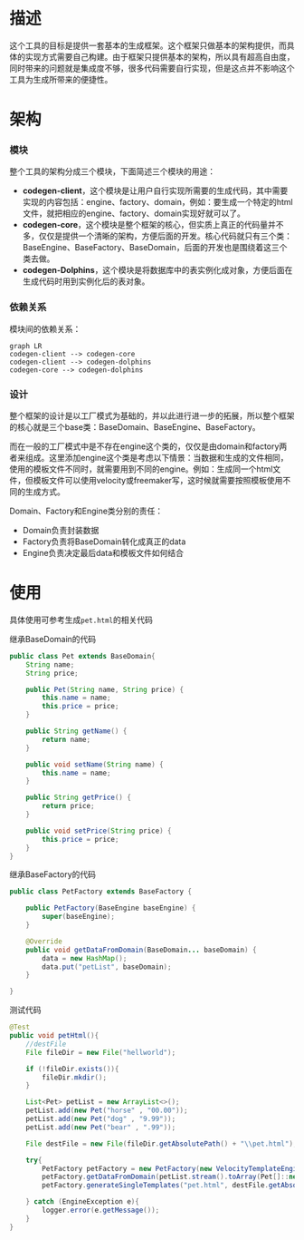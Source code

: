 # 描述
这个工具的目标是提供一套基本的生成框架。这个框架只做基本的架构提供，而具体的实现方式需要自己构建。由于框架只提供基本的架构，所以具有超高自由度，同时带来的问题就是集成度不够，很多代码需要自行实现，但是这点并不影响这个工具为生成所带来的便捷性。

# 架构

### 模块
整个工具的架构分成三个模块，下面简述三个模块的用途：
* **codegen-client**，这个模块是让用户自行实现所需要的生成代码，其中需要实现的内容包括：engine、factory、domain，例如：要生成一个特定的html文件，就把相应的engine、factory、domain实现好就可以了。
* **codegen-core**，这个模块是整个框架的核心，但实质上真正的代码量并不多，仅仅是提供一个清晰的架构，方便后面的开发。核心代码就只有三个类：BaseEngine、BaseFactory、BaseDomain，后面的开发也是围绕着这三个类去做。
* **codegen-Dolphins**，这个模块是将数据库中的表实例化成对象，方便后面在生成代码时用到实例化后的表对象。

### 依赖关系
模块间的依赖关系：
```mermaid
graph LR
codegen-client --> codegen-core
codegen-client --> codegen-dolphins
codegen-core --> codegen-dolphins
```

### 设计
整个框架的设计是以工厂模式为基础的，并以此进行进一步的拓展，所以整个框架的核心就是三个base类：BaseDomain、BaseEngine、BaseFactory。

而在一般的工厂模式中是不存在engine这个类的，仅仅是由domain和factory两者来组成。这里添加engine这个类是考虑以下情景：当数据和生成的文件相同，使用的模板文件不同时，就需要用到不同的engine。例如：生成同一个html文件，但模板文件可以使用velocity或freemaker写，这时候就需要按照模板使用不同的生成方式。

Domain、Factory和Engine类分别的责任：
* Domain负责封装数据
* Factory负责将BaseDomain转化成真正的data
* Engine负责决定最后data和模板文件如何结合

# 使用
具体使用可参考生成`pet.html`的相关代码

继承BaseDomain的代码
```java
public class Pet extends BaseDomain{
    String name;
    String price;

    public Pet(String name, String price) {
        this.name = name;
        this.price = price;
    }

    public String getName() {
        return name;
    }

    public void setName(String name) {
        this.name = name;
    }

    public String getPrice() {
        return price;
    }

    public void setPrice(String price) {
        this.price = price;
    }
}
```

继承BaseFactory的代码
```java
public class PetFactory extends BaseFactory {

    public PetFactory(BaseEngine baseEngine) {
        super(baseEngine);
    }

    @Override
    public void getDataFromDomain(BaseDomain... baseDomain) {
        data = new HashMap();
        data.put("petList", baseDomain);
    }

}
```

测试代码
```java
@Test
public void petHtml(){
    //destFile
    File fileDir = new File("hellworld");

    if (!fileDir.exists()){
        fileDir.mkdir();
    }

    List<Pet> petList = new ArrayList<>();
    petList.add(new Pet("horse" , "00.00"));
    petList.add(new Pet("dog" , "9.99"));
    petList.add(new Pet("bear" , ".99"));

    File destFile = new File(fileDir.getAbsolutePath() + "\\pet.html");

    try{
        PetFactory petFactory = new PetFactory(new VelocityTemplateEngine("pet"));
        petFactory.getDataFromDomain(petList.stream().toArray(Pet[]::new));
        petFactory.generateSingleTemplates("pet.html", destFile.getAbsolutePath());

    } catch (EngineException e){
        logger.error(e.getMessage());
    }
}
```
